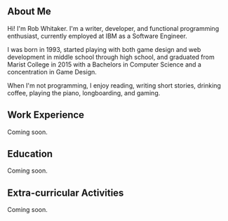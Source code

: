 ## About Me

Hi! I'm Rob Whitaker. I'm a writer, developer, and functional programming enthusiast, currently employed at IBM as a Software Engineer.

I was born in 1993, started playing with both game design and web development in middle school through high school, and graduated from Marist College in 2015 with a Bachelors in Computer Science and a concentration in Game Design.

When I'm not programming, I enjoy reading, writing short stories, drinking coffee, playing the piano, longboarding, and gaming.

## Work Experience
Coming soon.

## Education
Coming soon.

## Extra-curricular Activities
Coming soon.
